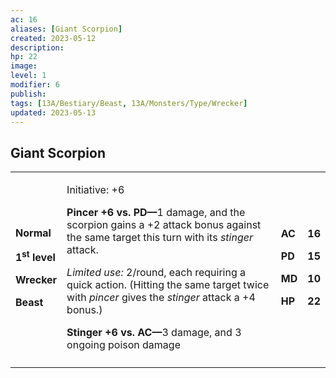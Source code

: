 ```yaml
---
ac: 16
aliases: [Giant Scorpion]
created: 2023-05-12
description: 
hp: 22
image: 
level: 1
modifier: 6
publish: 
tags: [13A/Bestiary/Beast, 13A/Monsters/Type/Wrecker]
updated: 2023-05-13
---
```


## Giant Scorpion

<table>
<colgroup>
<col style="width: 16%" />
<col style="width: 72%" />
<col style="width: 5%" />
<col style="width: 5%" />
</colgroup>
<tbody>
<tr class="odd">
<td><p><strong>Normal</strong></p>
<p><strong>1<sup>st</sup> level</strong></p>
<p><strong>Wrecker</strong></p>
<p><strong>Beast</strong></p></td>
<td><p>Initiative: +6</p>
<p><strong>Pincer +6 vs. PD—</strong>1 damage, and the scorpion gains a
+2 attack bonus against the same target this turn with its
<em>stinger</em> attack.</p>
<p><em>Limited use:</em> 2/round, each requiring a quick action.
(Hitting the same target twice with <em>pincer</em> gives the
<em>stinger</em> attack a +4 bonus.)</p>
<p><strong>Stinger +6 vs. AC—</strong>3 damage, and 3 ongoing poison
damage</p></td>
<td><p><strong>AC</strong></p>
<p><strong>PD</strong></p>
<p><strong>MD</strong></p>
<p><strong>HP</strong></p></td>
<td><p><strong>16</strong></p>
<p><strong>15</strong></p>
<p><strong>10</strong></p>
<p><strong>22</strong></p></td>
</tr>
<tr class="even">
<td></td>
<td></td>
<td></td>
<td></td>
</tr>
</tbody>
</table>